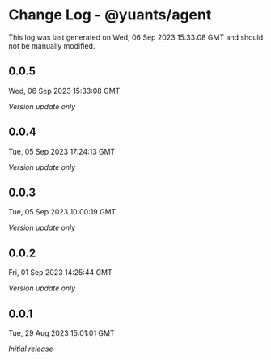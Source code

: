 # Change Log - @yuants/agent

This log was last generated on Wed, 06 Sep 2023 15:33:08 GMT and should not be manually modified.

## 0.0.5
Wed, 06 Sep 2023 15:33:08 GMT

_Version update only_

## 0.0.4
Tue, 05 Sep 2023 17:24:13 GMT

_Version update only_

## 0.0.3
Tue, 05 Sep 2023 10:00:19 GMT

_Version update only_

## 0.0.2
Fri, 01 Sep 2023 14:25:44 GMT

_Version update only_

## 0.0.1
Tue, 29 Aug 2023 15:01:01 GMT

_Initial release_

